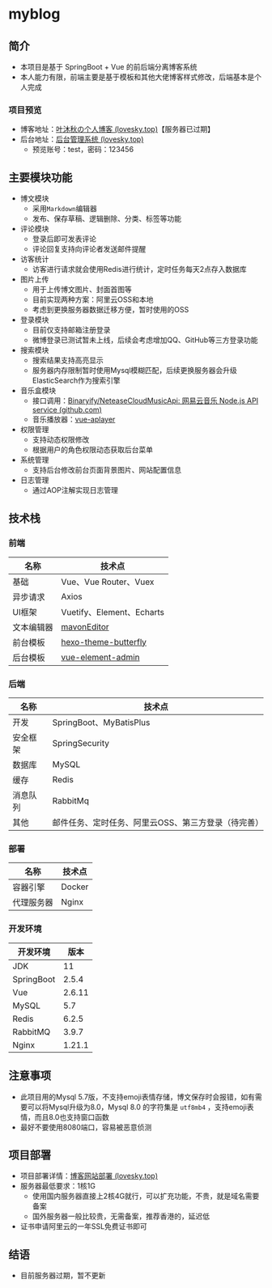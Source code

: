 # myblog
## 简介

* 本项目是基于 SpringBoot + Vue 的前后端分离博客系统
* 本人能力有限，前端主要是基于模板和其他大佬博客样式修改，后端基本是个人完成

### 项目预览

* 博客地址：[叶沐秋の个人博客 (lovesky.top)](https://www.lovesky.top/)【服务器已过期】
* 后台地址：[后台管理系统 (lovesky.top)](https://admin.lovesky.top/login)
  * 预览账号：test，密码：123456

## 主要模块功能

* 博文模块
  * 采用`Markdown`编辑器
  * 发布、保存草稿、逻辑删除、分类、标签等功能
* 评论模块
  * 登录后即可发表评论
  * 评论回复支持向评论者发送邮件提醒
* 访客统计
  * 访客进行请求就会使用Redis进行统计，定时任务每天2点存入数据库
* 图片上传
  * 用于上传博文图片、封面首图等
  * 目前实现两种方案：阿里云OSS和本地
  * 考虑到更换服务器数据迁移方便，暂时使用的OSS
* 登录模块
  * 目前仅支持邮箱注册登录
  * 微博登录已测试暂未上线，后续会考虑增加QQ、GitHub等三方登录功能
* 搜索模块
  * 搜索结果支持高亮显示
  * 服务器内存限制暂时使用Mysql模糊匹配，后续更换服务器会升级ElasticSearch作为搜索引擎
* 音乐盒模块
  * 接口调用：[Binaryify/NeteaseCloudMusicApi: 网易云音乐 Node.js API service (github.com)](https://github.com/Binaryify/NeteaseCloudMusicApi)
  * 音乐播放器：[vue-aplayer](https://aplayer.netlify.app/)
* 权限管理
  * 支持动态权限修改
  * 根据用户的角色权限动态获取后台菜单
* 系统管理
  * 支持后台修改前台页面背景图片、网站配置信息
* 日志管理
  * 通过AOP注解实现日志管理



## 技术栈

### 前端

| 名称       | 技术点                                                       |
| ---------- | ------------------------------------------------------------ |
| 基础       | Vue、Vue Router、Vuex                                        |
| 异步请求   | Axios                                                        |
| UI框架     | Vuetify、Element、Echarts                                    |
| 文本编辑器 | [mavonEditor](https://github.com/hinesboy/mavonEditor)       |
| 前台模板   | [hexo-theme-butterfly](https://github.com/jerryc127/hexo-theme-butterfly) |
| 后台模板   | [vue-element-admin](https://github.com/PanJiaChen/vue-element-admin) |

### 后端

| 名称     | 技术点                                              |
| -------- | --------------------------------------------------- |
| 开发     | SpringBoot、MyBatisPlus                             |
| 安全框架 | SpringSecurity                                      |
| 数据库   | MySQL                                               |
| 缓存     | Redis                                               |
| 消息队列 | RabbitMq                                            |
| 其他     | 邮件任务、定时任务、阿里云OSS、第三方登录（待完善） |

### 部署

| 名称       | 技术点 |
| ---------- | ------ |
| 容器引擎   | Docker |
| 代理服务器 | Nginx  |

### 开发环境

| 开发环境   | 版本   |
| ---------- | ------ |
| JDK        | 11     |
| SpringBoot | 2.5.4  |
| Vue        | 2.6.11 |
| MySQL      | 5.7    |
| Redis      | 6.2.5  |
| RabbitMQ   | 3.9.7  |
| Nginx      | 1.21.1 |

## 注意事项

* 此项目用的Mysql 5.7版，不支持emoji表情存储，博文保存时会报错，如有需要可以将Mysql升级为8.0，Mysql 8.0 的字符集是 `utf8mb4` ，支持emoji表情，而且8.0也支持窗口函数
* 最好不要使用8080端口，容易被恶意侦测

## 项目部署

* 项目部署详情：[博客网站部署 (lovesky.top)](https://www.lovesky.top/blogs/4)
* 服务器最低要求：1核1G
  * 使用国内服务器直接上2核4G就行，可以扩充功能，不贵，就是域名需要备案
  * 国外服务器一般比较贵，无需备案，推荐香港的，延迟低
* 证书申请阿里云的一年SSL免费证书即可

## 结语

* 目前服务器过期，暂不更新
